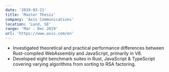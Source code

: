 ```yaml
---
date: '2019-03-21'
title: 'Master Thesis'
company: 'Axis Communications'
location: 'Lund, SE'
range: 'Mar - Dec 2019'
url: 'https://www.axis.com/en'
---
```


- Investigated theoretical and practical performance differences between Rust-compiled WebAssembly and JavaScript, primarily in V8.
- Developed eight benchmark suites in Rust, JavaScript & TypeScript covering varying algorithms from sorting to RSA factoring.
